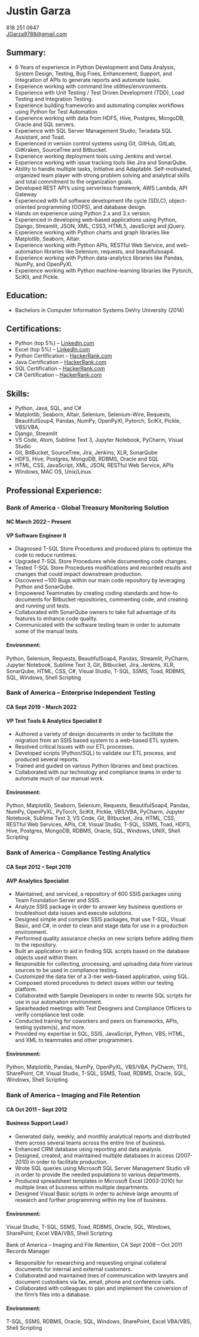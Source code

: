 # Justin Garza
818 251 0647  
JGarza9788@gmail.com  


## Summary:
* 6 Years of experience in Python Development and Data Analysis, System Design, Testing, Bug Fixes, Enhancement, Support, and Integration of APIs to generate reports and automate tasks.
* Experience working with command line utilities/environments. 
* Experience with Unit Testing / Test Driven Development (TDD), Load Testing and Integration Testing.
* Experience building frameworks and automating complex workflows using Python for Test Automation
* Experience working with data from HDFS, Hive, Postgres, MongoDB, Oracle and SQL servers.
* Experience with SQL Server Management Studio, Teradata SQL Assistant, and Toad.
* Experienced in version control systems using Git, GitHub, GitLab, GitKraken, SourceTree and Bitbucket.
* Experience working deployment tools using Jenkins and vercel.
* Experience working with issue tracking tools like Jira and SonarQube.
* Ability to handle multiple tasks, Initiative and Adaptable. Self-motivated, organized team player with strong problem solving and analytical skills and total commitment to the organization goals.
* Developed REST API’s using serverless framework, AWS Lambda, API Gateway
* Experienced with full software development life cycle (SDLC), object-oriented programming (OOPS), and database design.
* Hands on experience using Python 2.x and 3.x version.
* Experienced in developing web-based applications using Python, Django, Streamlit, JSON, XML, CSS3, HTML5, JavaScript and jQuery.
* Experience working with Python charts and graph libraries like Matplotlib, Seaborn, Altair.
* Experience working with Python APIs, RESTful Web Service, and web-automation libraries like Selenium, requests, and beautifulsoap4.
* Experience working with Python data-analytics libraries like Pandas, NumPy, and OpenPyXl.
* Experience working with Python machine-learning libraries like Pytorch, SciKit, and Pickle.

## Education:
* Bachelors in Computer Information Systems DeVry University (2014)

## Certifications:
* Python (top 5%) – [LinkedIn.com](https://www.linkedin.com/in/justin-garza-9a684a44/)
* Excel (top 5%) – [LinkedIn.com](https://www.linkedin.com/in/justin-garza-9a684a44/)
* Python Certification – [HackerRank.com](https://www.hackerrank.com/jgarza9788)
* Java Certification – [HackerRank.com](https://www.hackerrank.com/jgarza9788)
* SQL Certification – [HackerRank.com](https://www.hackerrank.com/jgarza9788)
* C# Certification – [HackerRank.com](https://www.hackerrank.com/jgarza9788)

## Skills:
* Python, Java, SQL, and C#
* Matplotlib, Seaborn, Altair, Selenium, Selenium-Wire, Requests, BeautifulSoup4, Pandas, NumPy, OpenPyXl, Pytorch, SciKit, Pickle, VBS/VBA, 
* Django, Streamlit
* VS Code, Atom, Sublime Text 3, Jupyter Notebook, PyCharm, Visual Studio
* Git, BitBucket, SourceTree, Jira, Jenkins, XLR, SonarQube
* HDFS, Hive, Postgres, MongoDB, RDBMS, Oracle and SQL
* HTML, CSS, JavaScript, XML, JSON, RESTful Web Service, APIs
* Windows, MAC OS, Unix/Linux.
 

## Professional Experience:
### Bank of America - Global Treasury Monitoring Solution 
#### NC	March 2022 – Present
#### VP Software Engineer II
* Diagnosed T-SQL Store Procedures and produced plans to optimize the code to reduce runtimes.
* Upgraded T-SQL Store Procedures while documenting code changes. 
* Tested T-SQL Store Procedures modifications and recorded results and changes that could impact downstream production.
* Discovered ~100 Bugs within our main code repository by leveraging Python and SonarQube. 
* Empowered Teammates by creating coding standards and how-to documents for Bitbucket repositories, commenting code, and creating and running unit tests.
* Collaborated with SonarQube owners to take full advantage of its features to enhance code quality.
* Communicated with the software testing team in order to automate some of the manual tests.
#### Environment: 
Python, Selenium, Requests, BeautifulSoap4, Pandas, Streamlit, PyCharm, Jupyter Notebook, Sublime Text 3, Git, Bitbucket, Jira, Jenkins, XLR, SonarQube, HTML, CSS, C#, Visual Studio, T-SQL, SSMS, Toad, RDBMS, SQL, Windows, Shell Scripting

### Bank of America – Enterprise Independent Testing
#### CA	 Sept 2019 – March 2022
#### VP Test Tools & Analytics Specialist II
* Authored a variety of design documents in order to facilitate the migration from an SSIS based system to a web-based ETL system.
* Resolved critical Issues with our ETL processes.
* Developed scripts (Python/SQL) to validate our ETL process, and produced several reports.
* Trained and guided on various Python libraries and best practices.
* Collaborated with our technology and compliance teams in order to automate much of our manual work.
#### Environment: 
Python, Matplotlib, Seaborn, Selenium, Requests, BeautifulSoap4, Pandas, NumPy, OpenPyXL, PyTorch, SciKit, Pickle, VBS/VBA, PyCharm, Jupyter Notebook, Sublime Text 3, VS Code, Git, Bitbucket, Jira, HTML, CSS, RESTful Web Services, APIs, C#, Visual Studio, T-SQL, SSMS, Toad, HDFS, Hive, Postgres, MongoDB, RDBMS, Oracle, SQL, Windows, UNIX, Shell Scripting

### Bank of America – Compliance Testing Analytics
#### CA	 Sept 2012 – Sept 2019
#### AVP Analytics Specialist
* Maintained, and serviced, a repository of 600 SSIS packages using Team Foundation Server and SSIS.
* Analyze SSIS package in order to answer key business questions or troubleshoot data issues and execute solutions.
* Designed simple and complex SSIS packages, that use T-SQL, Visual Basic, and C#, in order to clean and stage data for use in a production environment.
* Performed quality assurance checks on new scripts before adding them to the repository.
* Built an application to aid in finding SQL scripts based on the database objects used within them.
* Responsible for collecting, processing, and uploading data from various sources to be used in compliance testing.
* Customized the data tier of a 3-tier web-based application, using SQL. 
* Composed stored procedures to detect issues within our testing platform.
* Collaborated with Sample Developers in order to rewrite SQL scripts for use in our automation environment.
* Spearheaded meetings with Test Designers and Compliance Officers to verify compliance test code.
* Conducted training for coworkers and peers on frameworks, APIs, testing system(s), and more.
* Provided my expertise in SQL, SSIS, JavaScript, Python, VBS, HTML, and XML to teammates and other programmers. 
#### Environment:
Python, Matplotlib, Pandas, NumPy, OpenPyXL, VBS/VBA, PyCharm, TFS, SharePoint, C#, Visual Studio, T-SQL, SSMS, Toad, RDBMS, Oracle, SQL, Windows, Shell Scripting


### Bank of America – Imaging and File Retention
#### CA	 Oct 2011 – Sept 2012
#### Business Support Lead I
* Generated daily, weekly, and monthly analytical reports and distributed them across several teams across the entire line of business.
* Enhanced CRM database using reporting and data analysis.
* Designed, created, and maintained multiple databases in access (2007-2010) in order to facilitate production.
* Wrote SQL queries using Microsoft SQL Server Management Studio v9 in order to provide the needed populations to various departments.
* Produced spreadsheet templates in Microsoft Excel (2003-2010) for multiple lines of business within multiple departments.
* Designed Visual Basic scripts in order to achieve large amounts of research and further programming within my line of business.
#### Environment:
Visual Studio, T-SQL, SSMS, Toad, RDBMS, Oracle, SQL, Windows, SharePoint, Excel VBA/VBS, Shell Scripting

Bank of America – Imaging and File Retention, CA	 Sept 2009 – Oct 2011
Records Manager
* Responsible for researching and requesting original collateral documents for internal and external customers.
* Collaborated and maintained lines of communication with lawyers and document custodians via fax, email, phone and conference calls.
* Collaborated with colleagues to plan and implement the conversion of the firm’s files into a database.
#### Environment:
T-SQL, SSMS, RDBMS, Oracle, SQL, Windows, SharePoint, Excel VBA/VBS, Shell Scripting
